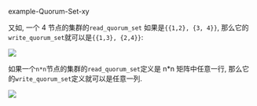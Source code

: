example-Quorum-Set-xy

又如, 一个 4 节点的集群的`read_quorum_set` 如果是`{{1,2}, {3, 4}}`, 那么它的`write_quorum_set`就可以是`{{1,3}, {2,4}}`:

![](quorum-2x2.excalidraw.png)

如果一个`n*n`节点的集群的`read_quorum_set`定义是 n\*n 矩阵中任意一行, 那么它的`write_quorum_set`定义就可以是任意一列.

![](quorum-nxn.excalidraw.png)